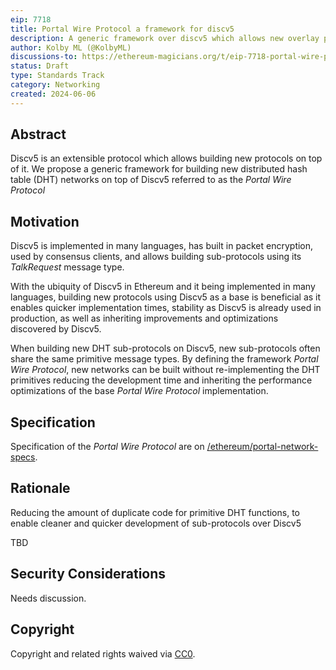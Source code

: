 ```yaml
---
eip: 7718
title: Portal Wire Protocol a framework for discv5
description: A generic framework over discv5 which allows new overlay protocols to be built without reimplementing DHT primitives
author: Kolby ML (@KolbyML)
discussions-to: https://ethereum-magicians.org/t/eip-7718-portal-wire-protocol-a-framework-for-discv5/20230
status: Draft
type: Standards Track
category: Networking
created: 2024-06-06
---
```


## Abstract

Discv5 is an extensible protocol which allows building new protocols on top of it. We propose a generic framework for building new distributed hash table (DHT) networks on top of Discv5 referred to as the _Portal Wire Protocol_

## Motivation

Discv5 is implemented in many languages, has built in packet encryption, used by consensus clients, and allows building sub-protocols using its _TalkRequest_ message type.

With the ubiquity of Discv5 in Ethereum and it being implemented in many languages, building new protocols using Discv5 as a base is beneficial as it enables quicker implementation times, stability as Discv5 is already used in production, as well as inheriting improvements and optimizations discovered by Discv5.

When building new DHT sub-protocols on Discv5, new sub-protocols often share the same primitive message types. By defining the framework _Portal Wire Protocol_, new networks can be built without re-implementing the DHT primitives reducing the development time and inheriting the performance optimizations of the base _Portal Wire Protocol_ implementation.

## Specification

Specification of the _Portal Wire Protocol_ are on [/ethereum/portal-network-specs](https://github.com/ethereum/portal-network-specs/blob/4ce803e90a24becc9f76e7c18dc188ccf84e9f8e/portal-wire-protocol.md).

## Rationale

Reducing the amount of duplicate code for primitive DHT functions, to enable cleaner and quicker development of sub-protocols over Discv5

TBD <!-- TODO -->

## Security Considerations

Needs discussion. <!-- TODO -->

## Copyright

Copyright and related rights waived via [CC0](../LICENSE.md).
